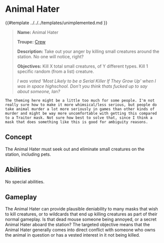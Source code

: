 # Animal Hater

{{#template ../../../templates/unimplemented.md }}

> **Name:** Animal Hater
>
> **Troupe:** [Crew](../crew.md)
>
> **Description:** Take out your anger by killing small creatures around the station. No one will notice, right?
>
> **Objectives:** Kill X total small creatures, of Y different types. Kill 1 specific random (from a list) creature.
>
> *I was voted 'Most Likely to be a Serial Killer If They Grow Up' when I was in space highschool. Don't you think thats fucked up to say about someone, Ian?*

```admonish warning
The theming here might be a little too much for some people. I'm not really sure how to make it more whimsical/less serious, but people do take animal murder a lot more seriously in games than other kinds of murder and might be way more uncomfortable with getting this compared to a Traitor mask. Not sure how best to solve that, since I think a mask that does something like this is good for ambiguity reasons.
```

## Concept

The Animal Hater must seek out and eliminate small creatures on the station, including pets.

## Abilities

No special abilities.

## Gameplay

The Animal Hater can provide plausible deniability to many masks that wish to kill creatures, or to wildcards that end up killing creatures as part of their normal gameplay. Is that dead mouse someone being annoyed, or a secret Animal Hater aboard the station? The targeted objective means that the Animal Hater generally comes into direct conflict with someone who owns the animal in question or has a vested interest in it not being killed.